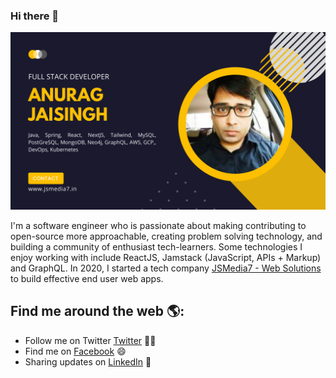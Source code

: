 ### Hi there 👋

![](https://github.com/imajs7/imajs7/blob/main/my-git-cover.png)




I'm a software engineer who is passionate about making contributing to open-source more approachable, creating problem solving technology, and building a community of enthusiast tech-learners. Some technologies I enjoy working with include ReactJS, Jamstack (JavaScript, APIs + Markup) and GraphQL. In 2020, I started a tech company <a href="https://jsmedia7.in/">JSMedia7 - Web Solutions</a> to build effective end user web apps.


## Find me around the web 🌎: 


- Follow me on Twitter <a href="https://www.twitter.com/imajs7">Twitter</a> ✍🏾
- Find me on <a href="https://facebook.com/imajs7">Facebook</a> 😄
- Sharing updates on <a href="https://www.linkedin.com/in/imajs7/">LinkedIn</a> 💼


<!--
**imajs7/imajs7** is a ✨ _special_ ✨ repository because its `README.md` (this file) appears on your GitHub profile.

Here are some ideas to get you started:

- 🔭 I’m currently working on ...
- 🌱 I’m currently learning ...
- 👯 I’m looking to collaborate on ...
- 🤔 I’m looking for help with ...
- 💬 Ask me about ...
- 📫 How to reach me: ...
- 😄 Pronouns: ...
- ⚡ Fun fact: ...
-->
